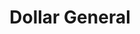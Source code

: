 ---
title: "Dollar General"
url: /philadelphia/dollar-general-rising-sun-avenue/
shop: variety store
---